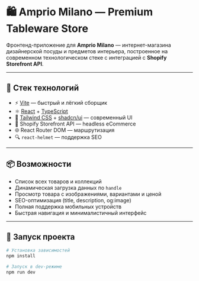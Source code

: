# 🛍️ Amprio Milano — Premium Tableware Store

Фронтенд-приложение для **Amprio Milano** — интернет-магазина дизайнерской посуды и предметов интерьера, построенное на современном технологическом стеке с интеграцией с **Shopify Storefront API**.

---

## 🔧 Стек технологий

- ⚡️ [Vite](https://vitejs.dev/) — быстрый и лёгкий сборщик
- ⚛️ [React](https://reactjs.org/) + [TypeScript](https://www.typescriptlang.org/)
- 🎨 [Tailwind CSS](https://tailwindcss.com/) + [shadcn/ui](https://ui.shadcn.dev/) — современный UI
- 🛒 Shopify Storefront API — headless eCommerce
- 🌐 React Router DOM — маршрутизация
- 🔍 `react-helmet` — поддержка SEO

---

## 📦 Возможности

- Список всех товаров и коллекций
- Динамическая загрузка данных по `handle`
- Просмотр товара с изображениями, вариантами и ценой
- SEO-оптимизация (title, description, og:image)
- Полная поддержка мобильных устройств
- Быстрая навигация и минималистичный интерфейс

---

## 🚀 Запуск проекта

```bash
# Установка зависимостей
npm install

# Запуск в dev-режиме
npm run dev
